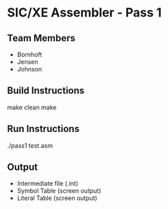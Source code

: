 # SIC/XE Assembler - Pass 1

## Team Members
- Bornhoft
- Jensen
- Johnson

## Build Instructions
make clean
make


## Run Instructions
./pass1 test.asm


## Output
- Intermediate file (.int)
- Symbol Table (screen output)
- Literal Table (screen output)
